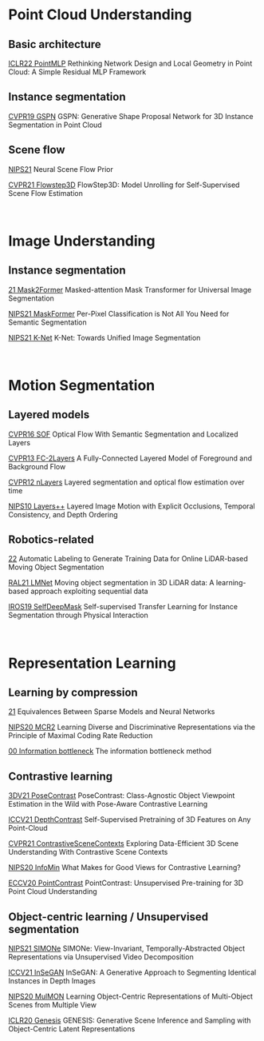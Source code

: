 # Point Cloud Understanding

## Basic architecture

[ICLR22 PointMLP](https://arxiv.org/abs/2202.07123)
Rethinking Network Design and Local Geometry in Point Cloud: A Simple Residual MLP Framework

## Instance segmentation

[CVPR19 GSPN](https://openaccess.thecvf.com/content_CVPR_2019/html/Yi_GSPN_Generative_Shape_Proposal_Network_for_3D_Instance_Segmentation_in_CVPR_2019_paper.html)
GSPN: Generative Shape Proposal Network for 3D Instance Segmentation in Point Cloud

## Scene flow

[NIPS21](https://proceedings.neurips.cc/paper/2021/hash/41263b9a46f6f8f22668476661614478-Abstract.html)
Neural Scene Flow Prior

[CVPR21 Flowstep3D](https://openaccess.thecvf.com/content/CVPR2021/html/Kittenplon_FlowStep3D_Model_Unrolling_for_Self-Supervised_Scene_Flow_Estimation_CVPR_2021_paper.html)
FlowStep3D: Model Unrolling for Self-Supervised Scene Flow Estimation

<br/>

# Image Understanding

## Instance segmentation

[21 Mask2Former](https://arxiv.org/abs/2112.01527)
Masked-attention Mask Transformer for Universal Image Segmentation

[NIPS21 MaskFormer](https://arxiv.org/abs/2107.06278)
Per-Pixel Classification is Not All You Need for Semantic Segmentation

[NIPS21 K-Net](https://proceedings.neurips.cc/paper/2021/hash/55a7cf9c71f1c9c495413f934dd1a158-Abstract.html)
K-Net: Towards Unified Image Segmentation

<br/>

# Motion Segmentation

## Layered models

[CVPR16 SOF](https://openaccess.thecvf.com/content_cvpr_2016/html/Sevilla-Lara_Optical_Flow_With_CVPR_2016_paper.html)
Optical Flow With Semantic Segmentation and Localized Layers

[CVPR13 FC-2Layers](https://openaccess.thecvf.com/content_cvpr_2013/html/Sun_A_Fully-Connected_Layered_2013_CVPR_paper.html)
A Fully-Connected Layered Model of Foreground and Background Flow

[CVPR12 nLayers](https://cs.brown.edu/people/dqsun/pubs/cvpr_2012_layer.pdf)
Layered segmentation and optical flow estimation over time

[NIPS10 Layers++](https://proceedings.neurips.cc/paper/2010/hash/f7664060cc52bc6f3d620bcedc94a4b6-Abstract.html)
Layered Image Motion with Explicit Occlusions, Temporal Consistency, and Depth Ordering

## Robotics-related

[22](https://arxiv.org/abs/2201.04501)
Automatic Labeling to Generate Training Data for Online LiDAR-based Moving Object Segmentation

[RAL21 LMNet](https://arxiv.org/abs/2105.08971)
Moving object segmentation in 3D LiDAR data: A learning-based approach exploiting sequential data

[IROS19 SelfDeepMask](https://arxiv.org/abs/2005.09484)
Self-supervised Transfer Learning for Instance Segmentation through Physical Interaction

<br/>

# Representation Learning

## Learning by compression

[21](https://www.stat.cmu.edu/~ryantibs/papers/sparsitynn.pdf)
Equivalences Between Sparse Models and Neural Networks

[NIPS20 MCR2](https://arxiv.org/abs/2006.08558)
Learning Diverse and Discriminative Representations via the Principle of Maximal Coding Rate Reduction

[00 Information bottleneck](https://arxiv.org/abs/physics/0004057)
The information bottleneck method

## Contrastive learning

[3DV21 PoseContrast](https://ieeexplore.ieee.org/abstract/document/9665831)
PoseContrast: Class-Agnostic Object Viewpoint Estimation in the Wild with Pose-Aware Contrastive Learning

[ICCV21 DepthContrast](https://openaccess.thecvf.com/content/ICCV2021/html/Zhang_Self-Supervised_Pretraining_of_3D_Features_on_Any_Point-Cloud_ICCV_2021_paper.html)
Self-Supervised Pretraining of 3D Features on Any Point-Cloud

[CVPR21 ContrastiveSceneContexts](https://openaccess.thecvf.com/content/CVPR2021/html/Hou_Exploring_Data-Efficient_3D_Scene_Understanding_With_Contrastive_Scene_Contexts_CVPR_2021_paper.html)
Exploring Data-Efficient 3D Scene Understanding With Contrastive Scene Contexts

[NIPS20 InfoMin](https://proceedings.neurips.cc/paper/2020/hash/4c2e5eaae9152079b9e95845750bb9ab-Abstract.html)
What Makes for Good Views for Contrastive Learning?

[ECCV20 PointContrast](https://arxiv.org/abs/2007.10985)
PointContrast: Unsupervised Pre-training for 3D Point Cloud Understanding

## Object-centric learning / Unsupervised segmentation

[NIPS21 SIMONe](https://proceedings.neurips.cc/paper/2021/hash/a860a7886d7c7e2a8d3eaac96f76dc0d-Abstract.html)
SIMONe: View-Invariant, Temporally-Abstracted Object Representations via Unsupervised Video Decomposition

[ICCV21 InSeGAN](https://openaccess.thecvf.com/content/ICCV2021/html/Cherian_InSeGAN_A_Generative_Approach_to_Segmenting_Identical_Instances_in_Depth_ICCV_2021_paper.html)
InSeGAN: A Generative Approach to Segmenting Identical Instances in Depth Images

[NIPS20 MulMON](https://proceedings.neurips.cc/paper/2020/hash/3d9dabe52805a1ea21864b09f3397593-Abstract.html)
Learning Object-Centric Representations of Multi-Object Scenes from Multiple View

[ICLR20 Genesis](https://arxiv.org/abs/1907.13052)
GENESIS: Generative Scene Inference and Sampling with Object-Centric Latent Representations

<br/>

